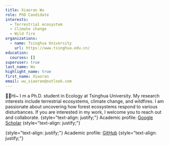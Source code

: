 ```yaml
---
title: Xiaoran Wu
role: PhD Candidate
interests:
  - Terrestrial ecosystem
  - Climate change
  - Wild fire
organizations:
  - name: Tsinghua University
    url: https://www.tsinghua.edu.cn/
education:
  courses: []
superuser: true
last_name: Wu
highlight_name: true
first_name: Xiaoran
email: wu_xiaoran@outlook.com
---
```

👋🏻Hi~ I m a Ph.D. student in Ecology at Tsinghua University. My research interests include terrestrial ecosystems, climate change, and wildfires. I am passionate about uncovering how forest ecosystems respond to various disturbances. If you are interested in my work, I welcome you to reach out and collaborate.
{style="text-align: justify;"}
Academic profile: [Google Scholar](https://scholar.google.com/citations?user=rcmTdYEAAAAJ&hl)
{style="text-align: justify;"}

{style="text-align: justify;"}
Academic profile: [GitHub](https://github.com/SeanNg997/)
{style="text-align: justify;"}